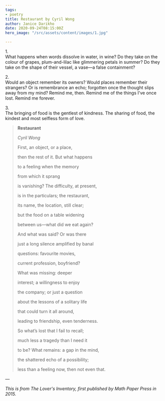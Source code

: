 ```yaml
---
tags:
- poetry
title: Restaurant by Cyril Wong
author: Janice Darikho
date: 2020-09-24T08:15:00Z
hero_image: "/src/assets/content/images/1.jpg"

---
```

1\.  
What happens when words dissolve in water, in wine? Do they take on the colour of grapes, plum-and-lilac like glimmering petals in summer? Do they take on the shape of their vessel, a vase—a false containment?

2\.  
Would an object remember its owners? Would places remember their strangers? Or is remembrance an echo; forgotten once the thought slips away from my mind? Remind me, then. Remind me of the things I've once lost. Remind me forever.

3\.  
The bringing of food is the gentlest of kindness. The sharing of food, the kindest and most selfless form of love.

> **Restaurant**
>
> _Cyril Wong_
>
> First, an object, or a place,
>
> then the rest of it. But what happens
>
> to a feeling when the memory
>
> from which it sprang
>
> is vanishing? The difficulty, at present,
>
> is in the particulars; the restaurant,
>
> its name, the location, still clear;
>
> but the food on a table widening
>
> between us—what did we eat again?
>
> And what was said? Or was there
>
> just a long silence amplified by banal
>
> questions: favourite movies,
>
> current profession, boyfriend?
>
> What was missing: deeper 
>
> interest; a willingness to enjoy
>
> the company; or just a question
>
> about the lessons of a solitary life
>
> that could turn it all around,
>
> leading to friendship, even tenderness.
>
> So what’s lost that I fail to recall;
>
> much less a tragedy than I need it
>
> to be? What remains: a gap in the mind,
>
> the shattered echo of a possibility;
>
> less than a feeling now, then not even that.

—

_This is from The Lover's Inventory, first published by Math Paper Press in 2015._